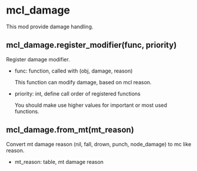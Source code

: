 # mcl_damage
This mod provide damage handling.

## mcl_damage.register_modifier(func, priority)
Register damage modifier.
* func: function, called with (obj, damage, reason)

    This function can modify damage, based on mcl reason.

* priority: int, define call order of registered functions
  
    You should make use higher values for important or most used functions.

## mcl_damage.from_mt(mt_reason)
Convert mt damage reason (nil, fall, drown, punch, node_damage) to mc like reason.
* mt_reason: table, mt damage reason